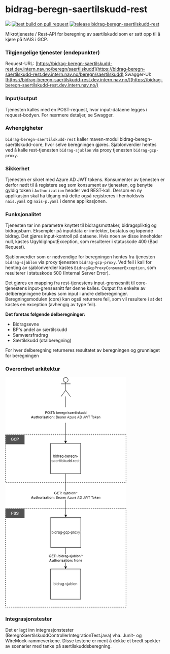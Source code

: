 # bidrag-beregn-saertilskudd-rest

![](https://github.com/navikt/bidrag-beregn-saertilskudd-rest/workflows/continuous%20integration/badge.svg)
[![test build on pull request](https://github.com/navikt/bidrag-beregn-saertilskudd-rest/actions/workflows/pr.yaml/badge.svg)](https://github.com/navikt/bidrag-beregn-saertilskudd-rest/actions/workflows/pr.yaml)
[![release bidrag-beregn-saertilskudd-rest](https://github.com/navikt/bidrag-beregn-saertilskudd-rest/actions/workflows/release.yaml/badge.svg)](https://github.com/navikt/bidrag-beregn-saertilskudd-rest/actions/workflows/release.yaml)

Mikrotjeneste / Rest-API for beregning av særtilskudd som er satt opp til å kjøre på NAIS i GCP.

### Tilgjengelige tjenester (endepunkter)
Request-URL: [https://bidrag-beregn-saertilskudd-rest.dev.intern.nav.no/beregn/saertilskudd](https://bidrag-beregn-saertilskudd-rest.dev.intern.nav.no/beregn/saertilskudd)
Swagger-UI: [https://bidrag-beregn-saertilskudd-rest.dev.intern.nav.no/](https://bidrag-beregn-saertilskudd-rest.dev.intern.nav.no/)

### Input/output
Tjenesten kalles med en POST-request, hvor input-dataene legges i request-bodyen. For nærmere detaljer, se Swagger.

### Avhengigheter
`bidrag-beregn-saertilskudd-rest` kaller maven-modul bidrag-beregn-saertilskudd-core, hvor selve beregningen gjøres.
Sjablonverdier hentes ved å kalle rest-tjenesten `bidrag-sjablon` via proxy tjenesten `bidrag-gcp-proxy`.

### Sikkerhet
Tjenesten er sikret med Azure AD JWT tokens. Konsumenter av tjenesten er derfor nødt til å registere seg som konsument av tjenesten, og benytte gyldig token i `Authorization` header ved REST-kall. Dersom en ny applikasjon skal ha tilgang må dette også registreres i henholdsvis `nais.yaml` og `nais-p.yaml` i denne applikasjonen.

### Funksjonalitet
Tjenesten tar inn parametre knyttet til bidragsmottaker, bidragspliktig og bidragsbarn. Eksempler på inputdata er inntekter, bostatus og løpende
bidrag. Det gjøres input-kontroll på dataene. Hvis noen av disse inneholder null, kastes UgyldigInputException, som resulterer i statuskode 
400 (Bad Request).

Sjablonverdier som er nødvendige for beregningen hentes fra tjenesten `bidrag-sjablon` via proxy tjenesten `bidrag-gcp-proxy`. Ved feil i kall for henting av sjablonverdier kastes `BidragGcpProxyConsumerException`, som resulterer i statuskode 500 (Internal Server Error).

Det gjøres en mapping fra rest-tjenestens input-grensesnitt til core-tjenestens input-grensesnitt før denne kalles. Output fra enkelte av
delberegningene brukes som input i andre delberegninger. Beregningsmodulen (core) kan også returnere feil, som vil resultere i at det kastes en
exception (avhengig av type feil).

**Det foretas følgende delberegninger:**
* Bidragsevne
* BP's andel av særtilskudd
* Samværsfradrag
* Særtilskudd (otalberegning)

For hver delberegning returneres resultatet av beregningen og grunnlaget for beregningen

### Overordnet arkitektur

![Overordnet arkitektur](./img/beregn-saertilskudd.drawio.png)

### Integrasjonstester
Det er lagt inn integrasjonstester (BeregnSaertilskuddControllerIntegrationTest.java) vha. Junit- og WireMock-rammeverkene. Disse testene er ment å
dekke et bredt spekter av scenarier med tanke på særtilskuddsberegning.
